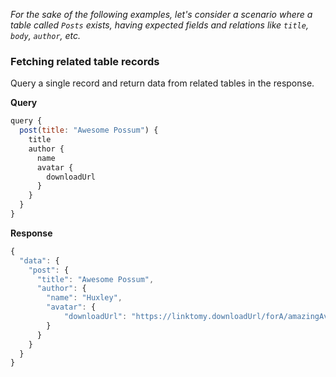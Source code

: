 *For the sake of the following examples, let's consider a scenario where a table called `Posts` exists, having expected fields and relations like `title`, `body`, `author`, etc.*

### Fetching related table records
Query a single record and return data from related tables in the response.

**Query**
```javascript
query {
  post(title: "Awesome Possum") {
    title
    author {
      name
      avatar {
      	downloadUrl
      }
    }
  }
}
```

**Response**
```javascript
{
  "data": {
    "post": {
      "title": "Awesome Possum",
      "author": {
        "name": "Huxley",
        "avatar": {
        	"downloadUrl": "https://linktomy.downloadUrl/forA/amazingAvatar.jpg"
        }
      }
    }
  }
}
```